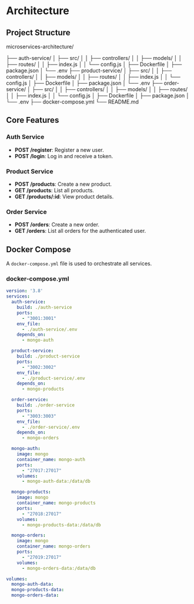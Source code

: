 # Architecture

## Project Structure

microservices-architecture/


├── auth-service/
│   ├── src/
│   │   ├── controllers/
│   │   ├── models/
│   │   ├── routes/
│   │   ├── index.js
│   │   └── config.js
│   ├── Dockerfile
│   ├── package.json
│   └── .env
├── product-service/
│   ├── src/
│   │   ├── controllers/
│   │   ├── models/
│   │   ├── routes/
│   │   ├── index.js
│   │   └── config.js
│   ├── Dockerfile
│   ├── package.json
│   └── .env
├── order-service/
│   ├── src/
│   │   ├── controllers/
│   │   ├── models/
│   │   ├── routes/
│   │   ├── index.js
│   │   └── config.js
│   ├── Dockerfile
│   ├── package.json
│   └── .env
├── docker-compose.yml
└── README.md

## Core Features

### Auth Service

- **POST /register**: Register a new user.
- **POST /login**: Log in and receive a token.

### Product Service

- **POST /products**: Create a new product.
- **GET /products**: List all products.
- **GET /products/:id**: View product details.

### Order Service

- **POST /orders**: Create a new order.
- **GET /orders**: List all orders for the authenticated user.

## Docker Compose

A `docker-compose.yml` file is used to orchestrate all services.

### docker-compose.yml

```yaml
version: '3.8'
services:
  auth-service:
    build: ./auth-service
    ports:
      - "3001:3001"
    env_file:
      - ./auth-service/.env
    depends_on:
      - mongo-auth

  product-service:
    build: ./product-service
    ports:
      - "3002:3002"
    env_file:
      - ./product-service/.env
    depends_on:
      - mongo-products

  order-service:
    build: ./order-service
    ports:
      - "3003:3003"
    env_file:
      - ./order-service/.env
    depends_on:
      - mongo-orders

  mongo-auth:
    image: mongo
    container_name: mongo-auth
    ports:
      - "27017:27017"
    volumes:
      - mongo-auth-data:/data/db

  mongo-products:
    image: mongo
    container_name: mongo-products
    ports:
      - "27018:27017"
    volumes:
      - mongo-products-data:/data/db

  mongo-orders:
    image: mongo
    container_name: mongo-orders
    ports:
      - "27019:27017"
    volumes:
      - mongo-orders-data:/data/db

volumes:
  mongo-auth-data:
  mongo-products-data:
  mongo-orders-data:
```
